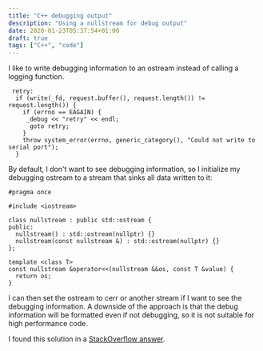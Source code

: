 ```yaml
---
title: "C++ debugging output"
description: "Using a nullstream for debug output"
date: 2020-01-23T05:37:54+01:00
draft: true
tags: ["C++", "code"]
---
```


I like to write debugging information to an ostream instead of calling
a logging function.

```
 retry:
  if (write(_fd, request.buffer(), request.length()) != request.length()) {
    if (errno == EAGAIN) {
     _debug << "retry" << endl;
      goto retry;
    }
    throw system_error(errno, generic_category(), "Could not write to serial port");
  }
```

By default, I don't want to see debugging information, so I initialize
my debugging ostream to a stream that sinks all data written to it:

```
#pragma once

#include <iostream>

class nullstream : public std::ostream {
public:
  nullstream() : std::ostream(nullptr) {}
  nullstream(const nullstream &) : std::ostream(nullptr) {}
};

template <class T>
const nullstream &operator<<(nullstream &&os, const T &value) { 
  return os;
}
```

I can then set the ostream to cerr or another stream if I want to see
the debugging information.  A downside of the approach is that the
debug information will be formatted even if not debugging, so it is
not suitable for high performance code.

I found this solution in a [StackOverflow
answer](https://stackoverflow.com/a/59673391/928528).
